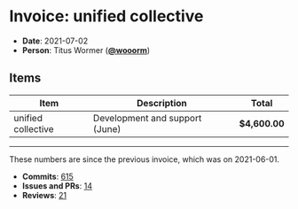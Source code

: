 # Invoice: unified collective

*   **Date**: 2021-07-02
*   **Person**: Titus Wormer ([**@wooorm**](https://github.com/wooorm))

## Items

| Item               | Description                    | Total         |
| ------------------ | ------------------------------ | ------------- |
| unified collective | Development and support (June) | **$4,600.00** |

***

These numbers are since the previous invoice, which was on 2021-06-01.

*   **Commits**:
    [615](https://github.com/search?q=author%3Awooorm+committer-date%3A%222021-06-01..2021-07-02%22%5C\&type=Commits)
*   **Issues and PRs**: [14](https://github.com/search?q=author%3Awooorm+created%3A%222021-06-01..2021-07-02%22%5C\&type=Issues)
*   **Reviews**: [21](https://github.com/search?q=reviewed-by%3Awooorm+created%3A%222021-06-01..2021-07-02%22\&type=Issues)
